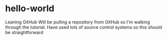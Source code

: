 # hello-world
Leaning GitHub
Will be pulling a repository from GitHub so I'm walking through the tutorial.  Have used lots of source control systems so this should be straightforward
